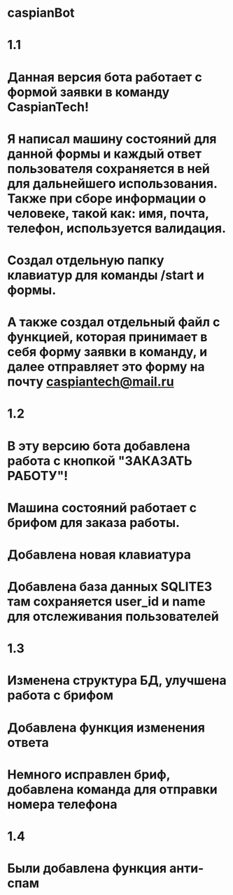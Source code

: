 # caspianBot

# 1.1
# Данная версия бота работает с формой заявки в команду CaspianTech!
# Я написал машину состояний для данной формы и каждый ответ пользователя сохраняется в ней для дальнейшего использования. Также при сборе информации о человеке, такой как: имя, почта, телефон, используется валидация.
# Создал отдельную папку клавиатур для команды /start и формы.
# А также создал отдельный файл с функцией, которая принимает в себя форму заявки в команду, и далее отправляет это форму на почту caspiantech@mail.ru

# 1.2
# В эту версию бота добавлена работа с кнопкой "ЗАКАЗАТЬ РАБОТУ"!
# Машина состояний работает с брифом для заказа работы.
# Добавлена новая клавиатура
# Добавлена база данных SQLITE3 там сохраняется user_id и name для отслеживания пользователей

# 1.3
# Изменена структура БД, улучшена работа с брифом
# Добавлена функция изменения ответа 
# Немного исправлен бриф, добавлена команда для отправки номера телефона

# 1.4
# Были добавлена функция анти-спам